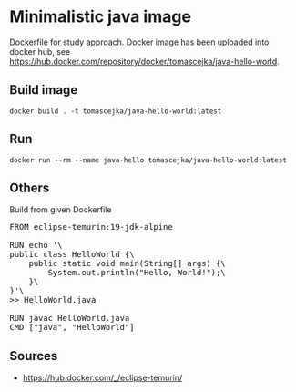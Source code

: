 # Minimalistic java image
Dockerfile for study approach. Docker image has been uploaded into docker hub, see https://hub.docker.com/repository/docker/tomascejka/java-hello-world.

## Build image
```
docker build . -t tomascejka/java-hello-world:latest
```

## Run
```
docker run --rm --name java-hello tomascejka/java-hello-world:latest
```

## Others
Build from given Dockerfile
<pre>
FROM eclipse-temurin:19-jdk-alpine

RUN echo '\
public class HelloWorld {\
    public static void main(String[] args) {\
        System.out.println("Hello, World!");\
    }\
}'\
&gt;&gt; HelloWorld.java

RUN javac HelloWorld.java
CMD ["java", "HelloWorld"]
</pre>

## Sources
+ https://hub.docker.com/_/eclipse-temurin/

